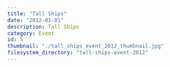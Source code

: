 ```yaml
---
title: "Tall Ships"
date: "2012-01-01"
description: Tall Ships
category: Event
id: 5
thumbnail: "./tall_ships_event_2012_thumbnail.jpg"
filesystem_directory: "tall-ships-event-2012"
---
```

